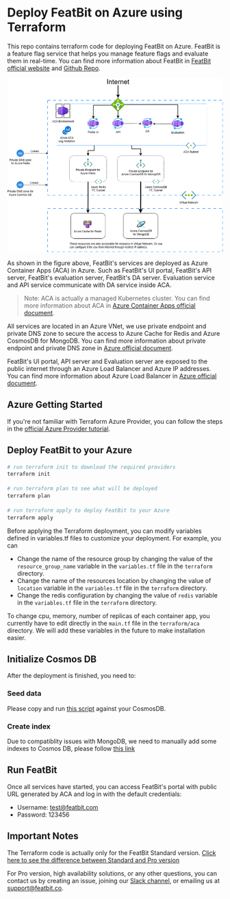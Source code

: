 # Deploy FeatBit on Azure using Terraform

This repo contains terraform code for deploying FeatBit on Azure. FeatBit is a feature flag service that helps you manage feature flags and evaluate them in real-time. You can find more information about FeatBit in [FeatBit official website](https://www.featbit.co/) and [Github Repo](https://github.com/featbit/featbit).

![Deploy to Azure](featbit-azure-container-apps.drawio.png)

As shown in the figure above, FeatBit's services are deployed as Azure Container Apps (ACA) in Azure. Such as FeatBit's UI portal, FeatBit's API server, FeatBit's evaluation server, FeatBit's DA server. Evaluation service and API service communicate with DA service inside ACA.

> Note: ACA is actually a managed Kubernetes cluster. You can find more information about ACA in [Azure Container Apps official document](https://docs.microsoft.com/en-us/azure/container-apps/). 

All services are located in an Azure VNet, we use private endpoint and private DNS zone to secure the access to Azure Cache for Redis and Azure CosmosDB for MongoDB. You can find more information about private endpoint and private DNS zone in [Azure official document](https://docs.microsoft.com/en-us/azure/private-link/private-endpoint-overview).

FeatBit's UI portal, API server and Evaluation server are exposed to the public internet through an Azure Load Balancer and Azure IP addresses. You can find more information about Azure Load Balancer in [Azure official document](https://docs.microsoft.com/en-us/azure/load-balancer/load-balancer-overview).

## Azure Getting Started


If you're not familiar with Terraform Azure Provider, you can follow the steps in the [official Azure Provider tutorial](https://developer.hashicorp.com/terraform/tutorials/azure-get-started/azure-build).

## Deploy FeatBit to your Azure

```bash
# run terraform init to download the required providers
terraform init

# run terraform plan to see what will be deployed
terraform plan

# run terraform apply to deploy FeatBit to your Azure
terraform apply
```

Before applying the Terraform deployment, you can modify variables defined in variables.tf files to customize your deployment. For example, you can

- Change the name of the resource group by changing the value of the `resource_group_name` variable in the `variables.tf` file in the `terraform` directory.
- Change the name of the resources location by changing the value of `location` variable in the `variables.tf` file in the `terraform` directory.
- Change the redis configuration by changing the value of `redis` variable in the `variables.tf` file in the `terraform` directory.

To change cpu, memory, number of replicas of each container app, you currently have to edit directly in the `main.tf` file in the `terraform/aca` directory. We will add these variables in the future to make installation easier.

## Initialize Cosmos DB

After the deployment is finished, you need to: 

###  Seed data

Please copy and run [this script](https://github.com/featbit/featbit/blob/main/infra/mongodb/docker-entrypoint-initdb.d/init.js) against your CosmosDB.

### Create index

Due to compatiblity issues with MongoDB, we need to manually add some indexes to Cosmos DB, please follow [this link](https://docs.featbit.co/installation/faq#use-featbit-with-azure-cosmos-db)


## Run FeatBit

Once all services have started, you can access FeatBit's portal with public URL generated by ACA and log in with the default credentials:

- Username: test@featbit.com
- Password: 123456

## Important Notes

The Terraform code is actually only for the FeatBit Standard version. [Click here to see the difference between Standard and Pro version](https://docs.featbit.co/tech-stack/standard-vs.-professional)

For Pro version, high availability solutions, or any other questions, you can contact us by creating an issue, joining our [Slack channel](https://join.slack.com/t/featbit/shared_invite/zt-1ew5e2vbb-x6Apan1xZOaYMnFzqZkGNQ), or emailing us at [support@featbit.co](mailto:support@featbit.co).
